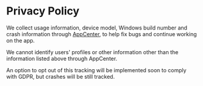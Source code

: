# Privacy Policy

We collect usage information, device model, Windows build number and crash information through [AppCenter](https://appcenter.ms), to help fix bugs and continue working on the app.

We cannot identify users' profiles or other information other than the information listed above through AppCenter.

An option to opt out of this tracking will be implemented soon to comply with GDPR, but crashes will be still tracked.